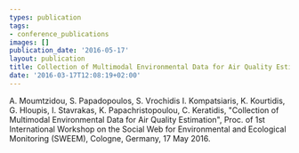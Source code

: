 ```yaml
---
types: publication
tags:
- conference_publications
images: []
publication_date: '2016-05-17'
layout: publication
title: Collection of Multimodal Environmental Data for Air Quality Estimation
date: '2016-03-17T12:08:19+02:00'
---
```

<p>A. Moumtzidou, S. Papadopoulos, S. Vrochidis I. Kompatsiaris, K. Kourtidis, G. Hloupis, I. Stavrakas, K. Papachristopoulou, C. Keratidis, "Collection of Multimodal Environmental Data for Air Quality Estimation", Proc. of 1st International Workshop on the Social Web for Environmental and Ecological Monitoring (SWEEM), Cologne, Germany, 17 May 2016.</p>
